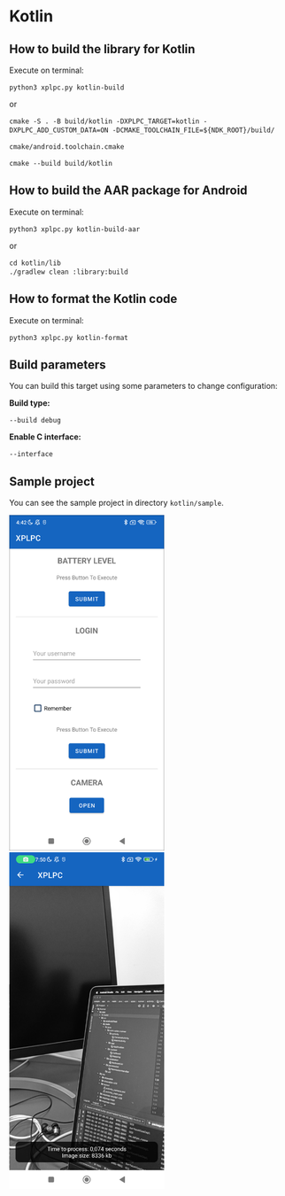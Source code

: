 # Kotlin

## How to build the library for Kotlin

Execute on terminal:

    python3 xplpc.py kotlin-build

or

    cmake -S . -B build/kotlin -DXPLPC_TARGET=kotlin -DXPLPC_ADD_CUSTOM_DATA=ON -DCMAKE_TOOLCHAIN_FILE=${NDK_ROOT}/build/

<!---->

    cmake/android.toolchain.cmake

<!---->

    cmake --build build/kotlin

## How to build the AAR package for Android

Execute on terminal:

    python3 xplpc.py kotlin-build-aar

or

    cd kotlin/lib
    ./gradlew clean :library:build

## How to format the Kotlin code

Execute on terminal:

    python3 xplpc.py kotlin-format

## Build parameters

You can build this target using some parameters to change configuration:

**Build type:**

    --build debug

**Enable C interface:**

    --interface

## Sample project

You can see the sample project in directory `kotlin/sample`.

<img width="280" src="https://github.com/xplpc/xplpc/blob/main/extras/images/screenshot-android.png?raw=true">

<img width="280" src="https://github.com/xplpc/xplpc/blob/main/extras/images/screenshot-android2.png?raw=true">
